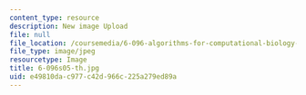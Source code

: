 ```yaml
---
content_type: resource
description: New image Upload
file: null
file_location: /coursemedia/6-096-algorithms-for-computational-biology-spring-2005/e49810dac977c42d966c225a279ed89a_6-096s05-th.jpg
file_type: image/jpeg
resourcetype: Image
title: 6-096s05-th.jpg
uid: e49810da-c977-c42d-966c-225a279ed89a
---
```

